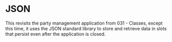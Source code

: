 # JSON

This revisits the party management application from 031 - Classes,
except this time, it uses the JSON standard library to store and retrieve
data in slots that persist even after the application is closed.
